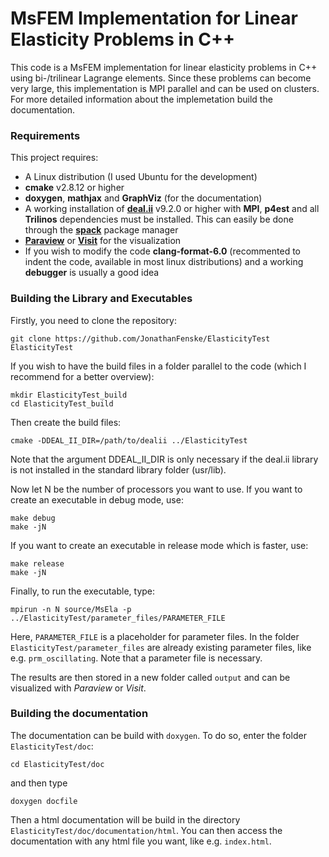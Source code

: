 # MsFEM Implementation for Linear Elasticity Problems in C++

This code is a MsFEM implementation for linear elasticity problems in C++
using bi-/trilinear Lagrange elements. Since these problems can become very
large, this implementation is MPI parallel and can be used on clusters. For
more detailed information about the implemetation build the documentation.

### Requirements

This project requires:

* A Linux distribution (I used Ubuntu for the development)
* **cmake** v2.8.12 or higher	
* **doxygen**, **mathjax** and **GraphViz** (for the documentation)
* A working installation of **[deal.ii](www.dealii.org)** v9.2.0 or higher 
with **MPI**, **p4est** and all **Trilinos** dependencies must be installed. This
can easily be done through the **[spack](https://spack.readthedocs.io/en/latest/)** 
package manager
* **[Paraview](www.paraview.org)** or **[Visit](https://wci.llnl.gov/simulation/computer-codes/visit/)** 
for the visualization
* If you wish to modify the code **clang-format-6.0** (recommented to indent the code, 
available in most linux distributions) and a working **debugger** is usually a good idea

### Building the Library and Executables

Firstly, you need to clone the repository:

```
git clone https://github.com/JonathanFenske/ElasticityTest ElasticityTest
```

If you wish to have the build files in a folder parallel to the code (which I recommend for a better overview):

```
mkdir ElasticityTest_build
cd ElasticityTest_build
```

Then create the build files:

```
cmake -DDEAL_II_DIR=/path/to/dealii ../ElasticityTest
```
Note that the argument DDEAL_II_DIR is only necessary if the deal.ii library is not installed in the standard
library folder (usr/lib).

Now let N be the number of processors you want to use. If you want to create an executable in debug mode, use:

```
make debug
make -jN
```

If you want to create an executable in release mode which is faster, use:

```
make release
make -jN
```

Finally, to run the executable, type:

```
mpirun -n N source/MsEla -p ../ElasticityTest/parameter_files/PARAMETER_FILE
```

Here, `PARAMETER_FILE` is a placeholder for parameter files. In the folder `ElasticityTest/parameter_files` are 
already existing parameter files, like e.g. `prm_oscillating`. Note that a parameter file is necessary.

The results are then stored in a new folder called `output` and can be visualized with *Paraview* or *Visit*.

### Building the documentation

The documentation can be build with `doxygen`. To do so, enter the folder `ElasticityTest/doc`:

```
cd ElasticityTest/doc
```

and then type

```
doxygen docfile
```

Then a html documentation will be build in the directory `ElasticityTest/doc/documentation/html`. You can then
access the documentation with any html file you want, like e.g. `index.html`.